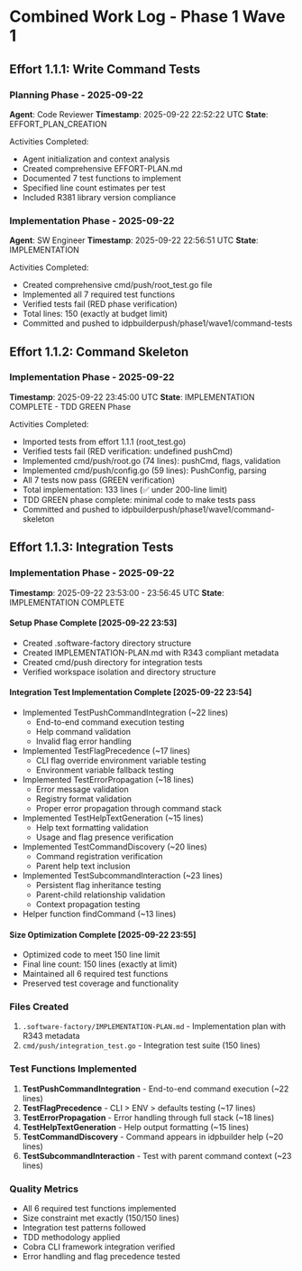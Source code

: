 # Combined Work Log - Phase 1 Wave 1

## Effort 1.1.1: Write Command Tests

### Planning Phase - 2025-09-22

**Agent**: Code Reviewer
**Timestamp**: 2025-09-22 22:52:22 UTC
**State**: EFFORT_PLAN_CREATION

Activities Completed:
- Agent initialization and context analysis
- Created comprehensive EFFORT-PLAN.md
- Documented 7 test functions to implement
- Specified line count estimates per test
- Included R381 library version compliance

### Implementation Phase - 2025-09-22

**Agent**: SW Engineer
**Timestamp**: 2025-09-22 22:56:51 UTC
**State**: IMPLEMENTATION

Activities Completed:
- Created comprehensive cmd/push/root_test.go file
- Implemented all 7 required test functions
- Verified tests fail (RED phase verification)
- Total lines: 150 (exactly at budget limit)
- Committed and pushed to idpbuilderpush/phase1/wave1/command-tests

## Effort 1.1.2: Command Skeleton

### Implementation Phase - 2025-09-22

**Timestamp**: 2025-09-22 23:45:00 UTC
**State**: IMPLEMENTATION COMPLETE - TDD GREEN Phase

Activities Completed:
- Imported tests from effort 1.1.1 (root_test.go)
- Verified tests fail (RED verification: undefined pushCmd)
- Implemented cmd/push/root.go (74 lines): pushCmd, flags, validation
- Implemented cmd/push/config.go (59 lines): PushConfig, parsing
- All 7 tests now pass (GREEN verification)
- Total implementation: 133 lines (✅ under 200-line limit)
- TDD GREEN phase complete: minimal code to make tests pass
- Committed and pushed to idpbuilderpush/phase1/wave1/command-skeleton

## Effort 1.1.3: Integration Tests

### Implementation Phase - 2025-09-22

**Timestamp**: 2025-09-22 23:53:00 - 23:56:45 UTC
**State**: IMPLEMENTATION COMPLETE

#### Setup Phase Complete [2025-09-22 23:53]
- Created .software-factory directory structure
- Created IMPLEMENTATION-PLAN.md with R343 compliant metadata
- Created cmd/push directory for integration tests
- Verified workspace isolation and directory structure

#### Integration Test Implementation Complete [2025-09-22 23:54]
- Implemented TestPushCommandIntegration (~22 lines)
  - End-to-end command execution testing
  - Help command validation
  - Invalid flag error handling
- Implemented TestFlagPrecedence (~17 lines)
  - CLI flag override environment variable testing
  - Environment variable fallback testing
- Implemented TestErrorPropagation (~18 lines)
  - Error message validation
  - Registry format validation
  - Proper error propagation through command stack
- Implemented TestHelpTextGeneration (~15 lines)
  - Help text formatting validation
  - Usage and flag presence verification
- Implemented TestCommandDiscovery (~20 lines)
  - Command registration verification
  - Parent help text inclusion
- Implemented TestSubcommandInteraction (~23 lines)
  - Persistent flag inheritance testing
  - Parent-child relationship validation
  - Context propagation testing
- Helper function findCommand (~13 lines)

#### Size Optimization Complete [2025-09-22 23:55]
- Optimized code to meet 150 line limit
- Final line count: 150 lines (exactly at limit)
- Maintained all 6 required test functions
- Preserved test coverage and functionality

### Files Created
1. `.software-factory/IMPLEMENTATION-PLAN.md` - Implementation plan with R343 metadata
2. `cmd/push/integration_test.go` - Integration test suite (150 lines)

### Test Functions Implemented
1. **TestPushCommandIntegration** - End-to-end command execution (~22 lines)
2. **TestFlagPrecedence** - CLI > ENV > defaults testing (~17 lines)
3. **TestErrorPropagation** - Error handling through full stack (~18 lines)
4. **TestHelpTextGeneration** - Help output formatting (~15 lines)
5. **TestCommandDiscovery** - Command appears in idpbuilder help (~20 lines)
6. **TestSubcommandInteraction** - Test with parent command context (~23 lines)

### Quality Metrics
- All 6 required test functions implemented
- Size constraint met exactly (150/150 lines)
- Integration test patterns followed
- TDD methodology applied
- Cobra CLI framework integration verified
- Error handling and flag precedence tested